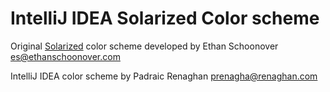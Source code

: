 IntelliJ IDEA Solarized Color scheme
=======================================

Original [Solarized] color scheme developed by Ethan Schoonover <es@ethanschoonover.com>  

IntelliJ IDEA color scheme by Padraic Renaghan <prenagha@renaghan.com>

[Solarized]:   http://ethanschoonover.com/solarized
